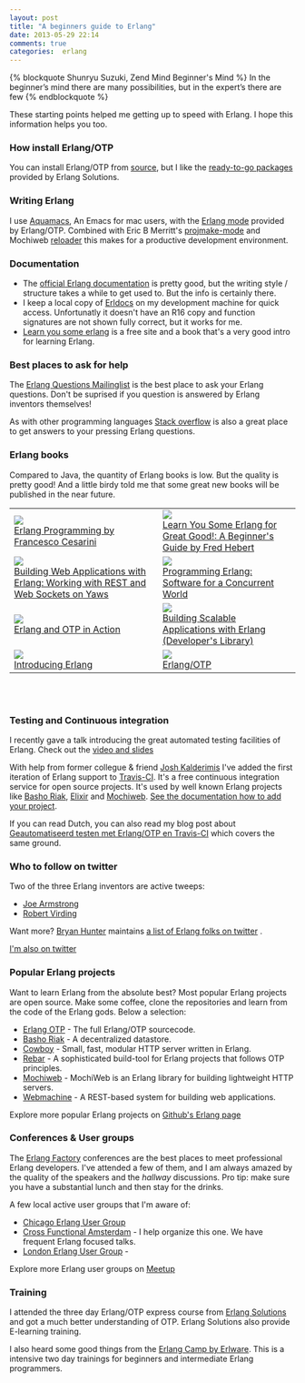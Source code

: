 ```yaml
---
layout: post
title: "A beginners guide to Erlang"
date: 2013-05-29 22:14
comments: true
categories:  erlang
---
```


{% blockquote Shunryu Suzuki, Zend Mind Beginner's Mind %}
In the beginner’s mind there are many possibilities, but in the expert’s there are few
{% endblockquote %}

These starting points helped me getting up to speed with Erlang. I hope this information helps you too.

### How install Erlang/OTP

You can install Erlang/OTP from [source](http://www.erlang.org/download.html), but I like the [ready-to-go packages](https://www.erlang-solutions.com/downloads/download-erlang-otp) provided by Erlang Solutions. 

### Writing Erlang

I use [Aquamacs](http://aquamacs.org/), An Emacs for mac users, with the [Erlang mode](http://www.erlang.org/doc/apps/tools/erlang_mode_chapter.html) provided by Erlang/OTP.  Combined with Eric B Merritt's [projmake-mode](https://github.com/ericbmerritt/projmake-mode) and Mochiweb [reloader](https://github.com/oinksoft/reloader) this makes for a productive development environment.

### Documentation

- The [official Erlang documentation](http://www.erlang.org/doc/) is pretty good, but the writing style / structure takes a while to get used to. But the info is certainly there.
- I keep a local copy of [Erldocs](http://erldocs.com/) on my development machine for quick access. Unfortunatly it doesn't have an R16 copy and function signatures are not shown fully correct, but it works for me.
- [Learn you some erlang](http://learnyousomeerlang.com/) is a free site and a book that's a very good intro for learning Erlang.

### Best places to ask for help

The [Erlang Questions Mailinglist](http://erlang.org/mailman/listinfo/erlang-questions) is the best place to ask your Erlang questions. Don't be suprised if you question is answered by Erlang inventors themselves!

As with other programming languages [Stack overflow](http://stackoverflow.com/questions/tagged/erlang) is also a great place to get answers to your pressing Erlang questions.


### Erlang books

Compared to Java, the quantity of Erlang books is low. But the quality is pretty good! And a little birdy told me that some great new books will be published in the near future.

<table>
            <tr>
                <td>
                    <a href="http://www.amazon.com/gp/product/0596518188/ref=as_li_ss_il?ie=UTF8&camp=1789&creative=390957&creativeASIN=0596518188&linkCode=as2&tag=dotnettaxi-20"><img border="0" src="http://ws.assoc-amazon.com/widgets/q?_encoding=UTF8&ASIN=0596518188&Format=_SL160_&ID=AsinImage&MarketPlace=US&ServiceVersion=20070822&WS=1&tag=dotnettaxi-20" ></a><img src="http://www.assoc-amazon.com/e/ir?t=dotnettaxi-20&l=as2&o=1&a=0596518188" width="1" height="1" border="0" alt="" style="border:none !important; margin:0px !important;" />
                    <br />
                    <a href="http://www.amazon.com/gp/product/0596518188/ref=as_li_ss_tl?ie=UTF8&camp=1789&creative=390957&creativeASIN=0596518188&linkCode=as2&tag=dotnettaxi-20">Erlang Programming by Francesco Cesarini</a><img src="http://www.assoc-amazon.com/e/ir?t=dotnettaxi-20&l=as2&o=1&a=0596518188" width="1" height="1" border="0" alt="" style="border:none !important; margin:0px !important;" />
                </td>
                <td>
                    <a href="http://www.amazon.com/gp/product/1593274351/ref=as_li_ss_il?ie=UTF8&camp=1789&creative=390957&creativeASIN=1593274351&linkCode=as2&tag=dotnettaxi-20"><img border="0" src="http://ws.assoc-amazon.com/widgets/q?_encoding=UTF8&ASIN=1593274351&Format=_SL110_&ID=AsinImage&MarketPlace=US&ServiceVersion=20070822&WS=1&tag=dotnettaxi-20" ></a><img src="http://www.assoc-amazon.com/e/ir?t=dotnettaxi-20&l=as2&o=1&a=1593274351" width="1" height="1" border="0" alt="" style="border:none !important; margin:0px !important;" />
                    <br />
                    <a href="http://www.amazon.com/gp/product/1593274351/ref=as_li_ss_tl?ie=UTF8&camp=1789&creative=390957&creativeASIN=1593274351&linkCode=as2&tag=dotnettaxi-20">Learn You Some Erlang for Great Good!: A Beginner's Guide by Fred Hebert</a><img src="http://www.assoc-amazon.com/e/ir?t=dotnettaxi-20&l=as2&o=1&a=1593274351" width="1" height="1" border="0" alt="" style="border:none !important; margin:0px !important;" />
                </td>
            </tr>
            <tr>
                <td>
                    <a href="http://www.amazon.com/gp/product/1449309968/ref=as_li_ss_il?ie=UTF8&camp=1789&creative=390957&creativeASIN=1449309968&linkCode=as2&tag=dotnettaxi-20"><img border="0" src="http://ws.assoc-amazon.com/widgets/q?_encoding=UTF8&ASIN=1449309968&Format=_SL160_&ID=AsinImage&MarketPlace=US&ServiceVersion=20070822&WS=1&tag=dotnettaxi-20" ></a><img src="http://www.assoc-amazon.com/e/ir?t=dotnettaxi-20&l=as2&o=1&a=1449309968" width="1" height="1" border="0" alt="" style="border:none !important; margin:0px !important;" />
                    <br />
                    <a href="http://www.amazon.com/gp/product/1449309968/ref=as_li_ss_tl?ie=UTF8&camp=1789&creative=390957&creativeASIN=1449309968&linkCode=as2&tag=dotnettaxi-20">Building Web Applications with Erlang: Working with REST and Web Sockets on Yaws</a><img src="http://www.assoc-amazon.com/e/ir?t=dotnettaxi-20&l=as2&o=1&a=1449309968" width="1" height="1" border="0" alt="" style="border:none !important; margin:0px !important;" />
                </td>
                <td>
                    <a href="http://www.amazon.com/gp/product/193435600X/ref=as_li_ss_il?ie=UTF8&camp=1789&creative=390957&creativeASIN=193435600X&linkCode=as2&tag=dotnettaxi-20"><img border="0" src="http://ws.assoc-amazon.com/widgets/q?_encoding=UTF8&ASIN=193435600X&Format=_SL160_&ID=AsinImage&MarketPlace=US&ServiceVersion=20070822&WS=1&tag=dotnettaxi-20" ></a><img src="http://www.assoc-amazon.com/e/ir?t=dotnettaxi-20&l=as2&o=1&a=193435600X" width="1" height="1" border="0" alt="" style="border:none !important; margin:0px !important;" />
                    <br />
                    <a href="http://www.amazon.com/gp/product/193435600X/ref=as_li_ss_tl?ie=UTF8&camp=1789&creative=390957&creativeASIN=193435600X&linkCode=as2&tag=dotnettaxi-20">Programming Erlang: Software for a Concurrent World</a><img src="http://www.assoc-amazon.com/e/ir?t=dotnettaxi-20&l=as2&o=1&a=193435600X" width="1" height="1" border="0" alt="" style="border:none !important; margin:0px !important;" />
                </td>
            </tr>
            <tr>
                <td>
                    <a href="http://www.amazon.com/gp/product/1933988789/ref=as_li_ss_il?ie=UTF8&camp=1789&creative=390957&creativeASIN=1933988789&linkCode=as2&tag=dotnettaxi-20"><img border="0" src="http://ws.assoc-amazon.com/widgets/q?_encoding=UTF8&ASIN=1933988789&Format=_SL160_&ID=AsinImage&MarketPlace=US&ServiceVersion=20070822&WS=1&tag=dotnettaxi-20" ></a><img src="http://www.assoc-amazon.com/e/ir?t=dotnettaxi-20&l=as2&o=1&a=1933988789" width="1" height="1" border="0" alt="" style="border:none !important; margin:0px !important;" />
                    <br />
                    <a href="http://www.amazon.com/gp/product/1933988789/ref=as_li_ss_tl?ie=UTF8&camp=1789&creative=390957&creativeASIN=1933988789&linkCode=as2&tag=dotnettaxi-20">Erlang and OTP in Action</a><img src="http://www.assoc-amazon.com/e/ir?t=dotnettaxi-20&l=as2&o=1&a=1933988789" width="1" height="1" border="0" alt="" style="border:none !important; margin:0px !important;" />
                </td>
                <td>
                    <a href="http://www.amazon.com/gp/product/0321636465/ref=as_li_ss_il?ie=UTF8&camp=1789&creative=390957&creativeASIN=0321636465&linkCode=as2&tag=dotnettaxi-20"><img border="0" src="http://ws.assoc-amazon.com/widgets/q?_encoding=UTF8&ASIN=0321636465&Format=_SL160_&ID=AsinImage&MarketPlace=US&ServiceVersion=20070822&WS=1&tag=dotnettaxi-20" ></a><img src="http://www.assoc-amazon.com/e/ir?t=dotnettaxi-20&l=as2&o=1&a=0321636465" width="1" height="1" border="0" alt="" style="border:none !important; margin:0px !important;" />
                    <br />
                    <a href="http://www.amazon.com/gp/product/0321636465/ref=as_li_ss_tl?ie=UTF8&camp=1789&creative=390957&creativeASIN=0321636465&linkCode=as2&tag=dotnettaxi-20">Building Scalable Applications with Erlang (Developer's Library)</a><img src="http://www.assoc-amazon.com/e/ir?t=dotnettaxi-20&l=as2&o=1&a=0321636465" width="1" height="1" border="0" alt="" style="border:none !important; margin:0px !important;" />
                </td>
            </tr>
            <tr>
                <td>
                    <a href="http://www.amazon.com/gp/product/1449331769/ref=as_li_ss_il?ie=UTF8&camp=1789&creative=390957&creativeASIN=1449331769&linkCode=as2&tag=dotnettaxi-20"><img border="0" src="http://ws.assoc-amazon.com/widgets/q?_encoding=UTF8&ASIN=1449331769&Format=_SL160_&ID=AsinImage&MarketPlace=US&ServiceVersion=20070822&WS=1&tag=dotnettaxi-20" ></a><img src="http://www.assoc-amazon.com/e/ir?t=dotnettaxi-20&l=as2&o=1&a=1449331769" width="1" height="1" border="0" alt="" style="border:none !important; margin:0px !important;" />
                    <br />
                    <a href="http://www.amazon.com/gp/product/1449331769/ref=as_li_ss_tl?ie=UTF8&camp=1789&creative=390957&creativeASIN=1449331769&linkCode=as2&tag=dotnettaxi-20">Introducing Erlang</a><img src="http://www.assoc-amazon.com/e/ir?t=dotnettaxi-20&l=as2&o=1&a=1449331769" width="1" height="1" border="0" alt="" style="border:none !important; margin:0px !important;" />
                </td>
                <td>
                    <a href="http://www.amazon.com/gp/product/3941841459/ref=as_li_ss_il?ie=UTF8&camp=1789&creative=390957&creativeASIN=3941841459&linkCode=as2&tag=dotnettaxi-20"><img border="0" src="http://ws.assoc-amazon.com/widgets/q?_encoding=UTF8&ASIN=3941841459&Format=_SL160_&ID=AsinImage&MarketPlace=US&ServiceVersion=20070822&WS=1&tag=dotnettaxi-20" ></a><img src="http://www.assoc-amazon.com/e/ir?t=dotnettaxi-20&l=as2&o=1&a=3941841459" width="1" height="1" border="0" alt="" style="border:none !important; margin:0px !important;" />
                    <br />
                    <a href="http://www.amazon.com/gp/product/3941841459/ref=as_li_ss_tl?ie=UTF8&camp=1789&creative=390957&creativeASIN=3941841459&linkCode=as2&tag=dotnettaxi-20">Erlang/OTP</a><img src="http://www.assoc-amazon.com/e/ir?t=dotnettaxi-20&l=as2&o=1&a=3941841459" width="1" height="1" border="0" alt="" style="border:none !important; margin:0px !important;" />
                </td>
            </tr>
</table>
<br /><br />

### Testing and Continuous integration

I recently gave a talk introducing the great automated testing facilities of Erlang. Check out the [video and slides](/blog/2013/04/25/erlang-testing/)

With help from former collegue & friend [Josh Kalderimis](https://twitter.com/j2h) I've added the first iteration of Erlang support to [Travis-CI](https://travis-ci.org/). It's a free continuous integration service for open source projects. It's used by well known Erlang projects like [Basho Riak](http://basho.com/riak/), [Elixir](http://elixir-lang.org/) and [Mochiweb](https://github.com/mochi/mochiweb).
[See the documentation how to add your project](http://about.travis-ci.org/docs/user/languages/erlang/). 

If you can read Dutch, you can also read my blog post about [Geautomatiseerd testen met Erlang/OTP en Travis-CI](blog/2013/04/25/geautomatiseerd-testen-met-erlang/) which covers the same ground.

### Who to follow on twitter

Two of the three Erlang inventors are active tweeps:

- [Joe Armstrong](https://twitter.com/joeerl)
- [Robert Virding](https://twitter.com/rvirding)

Want more?  [Bryan Hunter](https://twitter.com/bryan_hunter) maintains [a list of Erlang folks on twitter](https://twitter.com/bryan_hunter/erlang/members) . 

[I'm also on twitter](https://twitter.com/wardbekker)

### Popular Erlang projects

Want to learn Erlang from the absolute best? Most popular Erlang projects are open source. Make some coffee, clone the repositories and learn from the code of the Erlang gods. Below a selection:

- [Erlang OTP](https://github.com/erlang/otp) - The full Erlang/OTP sourcecode.
- [Basho Riak](https://github.com/basho/riak) - A decentralized datastore.
- [Cowboy](https://github.com/extend/cowboy) - Small, fast, modular HTTP server written in Erlang.
- [Rebar](https://github.com/rebar/rebar) - A sophisticated build-tool for Erlang projects that follows OTP principles.
- [Mochiweb](https://github.com/mochi/mochiweb) - MochiWeb is an Erlang library for building lightweight HTTP servers.
- [Webmachine](https://github.com/basho/webmachine) - A REST-based system for building web applications.

Explore more popular Erlang projects on [Github's Erlang page](https://github.com/languages/Erlang)

### Conferences & User groups

The [Erlang Factory](http://www.erlang-factory.com/) conferences are the best places to meet professional Erlang developers. I've attended a few of them, and I am always amazed by the quality of the speakers and the *hallway* discussions. Pro tip: make sure you have a substantial lunch and then stay for the drinks.

A few local active user groups that I'm aware of:

- [Chicago Erlang User Group](http://www.meetup.com/ErlangChicago/)
- [Cross Functional Amsterdam](http://www.meetup.com/funadam/) - I help organize this one. We have frequent Erlang focused talks.
- [London Erlang User Group](http://www.meetup.com/erlangusergroup/) - 

Explore more Erlang user groups on [Meetup](http://www.meetup.com/find/?offset=0&psize=64&currentpage=1&allMeetups=true&categories=&keywords=erlang&radius=Infinity&userFreeform=&mcId=&mcName=&lat=52.083298&lon=4.300003&sort=default)

### Training

I attended the three day Erlang/OTP express course from [Erlang Solutions](https://www.erlang-solutions.com/services/training) and got a much better understanding of OTP. Erlang Solutions also provide E-learning training.

I also heard some good things from the [Erlang Camp by Erlware](http://erlangcamp.com/). This is a intensive two day trainings for beginners and intermediate Erlang programmers.
